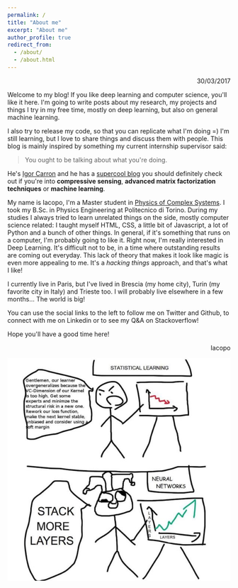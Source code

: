 ```yaml
---
permalink: /
title: "About me"
excerpt: "About me"
author_profile: true
redirect_from: 
  - /about/
  - /about.html
---
```


<div style="text-align: right"> 30/03/2017 </div>

Welcome to my blog! If you like deep learning and computer science, you'll like it here.
I'm going to write posts about my research, my projects and things I try in my free time, 
mostly on deep learning, but also on general machine learning.

I also try to release my code, so that you can replicate what I'm doing =) I'm still 
learning, but I love to share things and discuss them with people. This blog is mainly
inspired by something my current internship supervisor said:

>You ought to be talking about what you're doing.

He's <a href="https://www.linkedin.com/in/igorcarron/">Igor Carron</a> and he has a 
<a href="http://nuit-blanche.blogspot.fr">supercool blog</a> you should definitely check 
out if you're into **compressive sensing**, **advanced matrix factorization techniques** 
or **machine learning**.

My name is Iacopo, I'm a Master student in <a href="http://areeweb.polito.it/didattica/pcs/">
Physics of Complex Systems</a>. I took my B.Sc. in Physics Engineering at Politecnico di Torino. 
During my studies I always tried to learn unrelated things on the side, mostly computer 
science related: I taught myself HTML, CSS, a little bit of Javascript, a lot of Python 
and a bunch of other things. In general, if it's something that runs on a computer, I'm 
probably going to like it.
Right now, I'm really interested in Deep Learning. It's difficult not to be, in a time where 
outstanding results are coming out everyday. This lack of theory that makes it look like
magic is even more appealing to me. It's a *hacking things* approach, and that's what I
like!

I currently live in Paris, but I've lived in Brescia (my home city), Turin (my favorite city
in Italy) and Trieste too. I will probably live elsewhere in a few months... The world is big!

You can use the social links to the left to follow me on Twitter and Github, to connect
with me on Linkedin or to see my Q&A on Stackoverflow!

Hope you'll have a good time here!

<div style="text-align: right"> Iacopo </div>

<p align="center"><img src="files/nn-vs-stats.jpg" alt="deep learning joke"/></p>